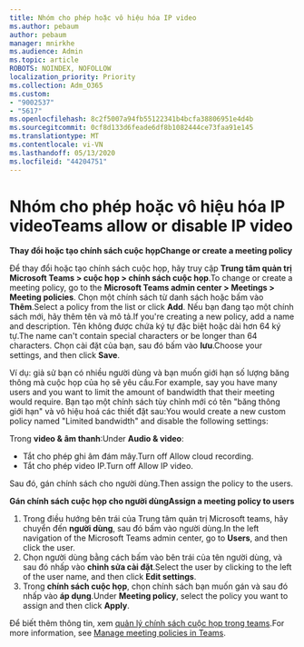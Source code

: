 ```yaml
---
title: Nhóm cho phép hoặc vô hiệu hóa IP video
ms.author: pebaum
author: pebaum
manager: mnirkhe
ms.audience: Admin
ms.topic: article
ROBOTS: NOINDEX, NOFOLLOW
localization_priority: Priority
ms.collection: Adm_O365
ms.custom:
- "9002537"
- "5617"
ms.openlocfilehash: 8c2f5007a94fb55122341b4bcfa38806951e4d4b
ms.sourcegitcommit: 0cf8d133d6feade6df8b1082444ce73faa91e145
ms.translationtype: MT
ms.contentlocale: vi-VN
ms.lasthandoff: 05/13/2020
ms.locfileid: "44204751"
---
```

# <a name="teams-allow-or-disable-ip-video"></a><span data-ttu-id="c544d-102">Nhóm cho phép hoặc vô hiệu hóa IP video</span><span class="sxs-lookup"><span data-stu-id="c544d-102">Teams allow or disable IP video</span></span>

<span data-ttu-id="c544d-103">**Thay đổi hoặc tạo chính sách cuộc họp**</span><span class="sxs-lookup"><span data-stu-id="c544d-103">**Change or create a meeting policy**</span></span>

<span data-ttu-id="c544d-104">Để thay đổi hoặc tạo chính sách cuộc họp, hãy truy cập **Trung tâm quản trị Microsoft Teams > cuộc họp > chính sách cuộc họp**.</span><span class="sxs-lookup"><span data-stu-id="c544d-104">To change or create a meeting policy, go to the **Microsoft Teams admin center > Meetings > Meeting policies**.</span></span> <span data-ttu-id="c544d-105">Chọn một chính sách từ danh sách hoặc bấm vào **Thêm**.</span><span class="sxs-lookup"><span data-stu-id="c544d-105">Select a policy from the list or click **Add**.</span></span> <span data-ttu-id="c544d-106">Nếu bạn đang tạo một chính sách mới, hãy thêm tên và mô tả.</span><span class="sxs-lookup"><span data-stu-id="c544d-106">If you're creating a new policy, add a name and description.</span></span> <span data-ttu-id="c544d-107">Tên không được chứa ký tự đặc biệt hoặc dài hơn 64 ký tự.</span><span class="sxs-lookup"><span data-stu-id="c544d-107">The name can't contain special characters or be longer than 64 characters.</span></span> <span data-ttu-id="c544d-108">Chọn cài đặt của bạn, sau đó bấm vào **lưu**.</span><span class="sxs-lookup"><span data-stu-id="c544d-108">Choose your settings, and then click **Save**.</span></span>

<span data-ttu-id="c544d-109">Ví dụ: giả sử bạn có nhiều người dùng và bạn muốn giới hạn số lượng băng thông mà cuộc họp của họ sẽ yêu cầu.</span><span class="sxs-lookup"><span data-stu-id="c544d-109">For example, say you have many users and you want to limit the amount of bandwidth that their meeting would require.</span></span> <span data-ttu-id="c544d-110">Bạn tạo một chính sách tùy chỉnh mới có tên "băng thông giới hạn" và vô hiệu hoá các thiết đặt sau:</span><span class="sxs-lookup"><span data-stu-id="c544d-110">You would create a new custom policy named "Limited bandwidth" and disable the following settings:</span></span>

<span data-ttu-id="c544d-111">Trong **video & âm thanh**:</span><span class="sxs-lookup"><span data-stu-id="c544d-111">Under **Audio & video**:</span></span>

- <span data-ttu-id="c544d-112">Tắt cho phép ghi âm đám mây.</span><span class="sxs-lookup"><span data-stu-id="c544d-112">Turn off Allow cloud recording.</span></span>
- <span data-ttu-id="c544d-113">Tắt cho phép video IP.</span><span class="sxs-lookup"><span data-stu-id="c544d-113">Turn off Allow IP video.</span></span>

<span data-ttu-id="c544d-114">Sau đó, gán chính sách cho người dùng.</span><span class="sxs-lookup"><span data-stu-id="c544d-114">Then assign the policy to the users.</span></span>

<span data-ttu-id="c544d-115">**Gán chính sách cuộc họp cho người dùng**</span><span class="sxs-lookup"><span data-stu-id="c544d-115">**Assign a meeting policy to users**</span></span>

1. <span data-ttu-id="c544d-116">Trong điều hướng bên trái của Trung tâm quản trị Microsoft teams, hãy chuyển đến **người dùng**, sau đó bấm vào người dùng.</span><span class="sxs-lookup"><span data-stu-id="c544d-116">In the left navigation of the Microsoft Teams admin center, go to **Users**, and then click the user.</span></span>
2. <span data-ttu-id="c544d-117">Chọn người dùng bằng cách bấm vào bên trái của tên người dùng, và sau đó nhấp vào **chỉnh sửa cài đặt**.</span><span class="sxs-lookup"><span data-stu-id="c544d-117">Select the user by clicking to the left of the user name, and then click **Edit settings**.</span></span>
3. <span data-ttu-id="c544d-118">Trong **chính sách cuộc họp**, chọn chính sách bạn muốn gán và sau đó nhấp vào **áp dụng**.</span><span class="sxs-lookup"><span data-stu-id="c544d-118">Under **Meeting policy**, select the policy you want to assign and then click **Apply**.</span></span>

<span data-ttu-id="c544d-119">Để biết thêm thông tin, xem [quản lý chính sách cuộc họp trong teams](https://docs.microsoft.com/microsoftteams/meeting-policies-in-teams).</span><span class="sxs-lookup"><span data-stu-id="c544d-119">For more information, see [Manage meeting policies in Teams](https://docs.microsoft.com/microsoftteams/meeting-policies-in-teams).</span></span>
